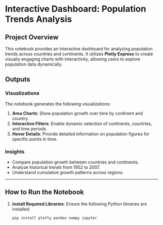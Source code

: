# Interactive Dashboard: Population Trends Analysis

## Project Overview

This notebook provides an interactive dashboard for analyzing population trends across countries and continents. It utilizes **Plotly Express** to create visually engaging charts with interactivity, allowing users to explore population data dynamically.

## Outputs

### Visualizations
The notebook generates the following visualizations:
1. **Area Charts**: Show population growth over time by continent and country.
2. **Interactive Filters**: Enable dynamic selection of continents, countries, and time periods.
3. **Hover Details**: Provide detailed information on population figures for specific points in time.

### Insights
- Compare population growth between countries and continents.
- Analyze historical trends from 1952 to 2007.
- Understand cumulative growth patterns across regions.

---

## How to Run the Notebook

1. **Install Required Libraries**:
   Ensure the following Python libraries are installed:
   ```bash
   pip install plotly pandas numpy jupyter
